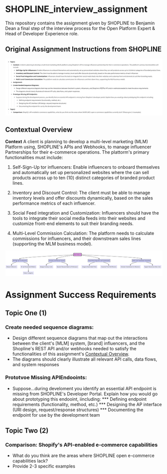 # SHOPLINE_interview_assignment
This repository contains the assignment given by SHOPLINE to Benjamin Dean a final step of the interview process for the Open Platform Expert &amp; Head of Developer Experience role.

## Original Assignment Instructions from SHOPLINE
![Orignal SHOPLINE Assignment Instructions](/images/interview_test_instructions.jpeg)


## Contextual Overview 
**Context** A client is planning to develop a multi-level marketing (MLM) Platform using, SHOPLINE's APIs and Webhooks, to manage influencer Partnerships for their e-commerce operations. The pIattorm's primary functionalities must include:

1. Self-Sign-Up tor influencers: Enable influencers to onboard themselves and automatically set up personalized websites where the can sell products across up to ten (10) distinct categories of branded product lines.

2. Inventory and Discount Control: The client must be able to manage inventory levels and offer discounts dynamically, based on the sales performance metrics of each influencer.

3. Social Feed integration and Customization: Influencers should have the tools to integrate their social media feeds into their websites and customize front-end elements to suit their branding needs.

4. Multi-Level Commission Calculation: The platform needs to calculate commissions for influencers, and their downstream sales lines (supporting the MLM business model). 

![Assignment's Functional Summary](/images/assignment_functional_overview.png)


# Assignment Success Requirements

## Topic One (1)

###  Create needed sequence diagrams:
* Design different sequence diagrams that map out the interactions between the client's [MLM] system, [brand] influencers, and the Shopline's REST API and/or webhooks needed to satisfy the functionalities of this assignment's [Contextual Overview](#contextual-overview).
* The diagrams should clearly illustrate all relevant API calls, data flows, and system responses

### Prototvoe Missing APlEndooints:
* Suppose...during develoment you identify an essential APl endpoint is missing from SHOPLINE's Developer Portal. Explain how you would go about prototyping this endooint, iincluding:
	*** Defining endpoint requirements (functionality, method, etc.)
	*** Designing the AP interface (URl design, request/response structures)
	*** Documenting the endpoint for use by the development team

## Topic Two (2)

### Comparison: Shopify's API-enabled e-commerce capabilities
* What do you think are the areas where SHOPLINE open e-commerce capabilities lack?
* Provide 2-3 specific examples
